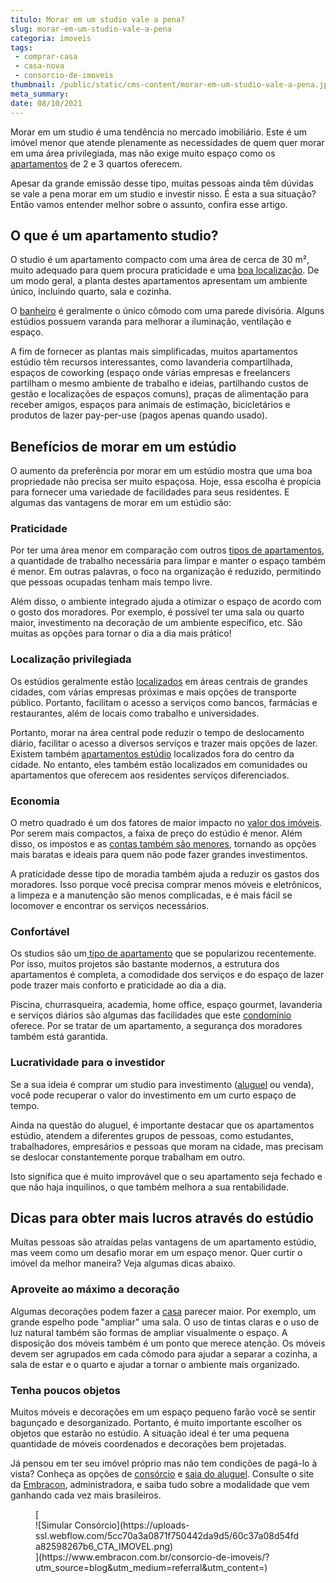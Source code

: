 ```yaml
---
titulo: Morar em um studio vale a pena?
slug: morar-em-um-studio-vale-a-pena
categoria: imoveis
tags:
 - comprar-casa
 - casa-nova
 - consorcio-de-imoveis
thumbnail: /public/static/cms-content/morar-em-um-studio-vale-a-pena.jpg
meta_summary: 
date: 08/10/2021
---
```

Morar em um studio é uma tendência no mercado imobiliário. Este é um imóvel menor que atende plenamente as necessidades de quem quer morar em uma área privilegiada, mas não exige muito espaço como os [apartamentos](https://www.embracon.com.br/blog/compre-seu-apartamento-com-o-consorcio-de-imoveis) de 2 e 3 quartos oferecem.

Apesar da grande emissão desse tipo, muitas pessoas ainda têm dúvidas se vale a pena morar em um studio e investir nisso. É esta a sua situação? Então vamos entender melhor sobre o assunto, confira esse artigo.

O que é um apartamento studio? 
-------------------------------

O studio é um apartamento compacto com uma área de cerca de 30 m², muito adequado para quem procura praticidade e uma [boa localização](https://www.embracon.com.br/blog/conheca-as-melhores-cidades-para-se-viver-no-brasil). De um modo geral, a planta destes apartamentos apresentam um ambiente único, incluindo quarto, sala e cozinha.

O [banheiro](https://www.embracon.com.br/blog/reforma-de-banheiro-3-dicas-para-fazer-sem-muita-bagunca) é geralmente o único cômodo com uma parede divisória. Alguns estúdios possuem varanda para melhorar a iluminação, ventilação e espaço.

A fim de fornecer as plantas mais simplificadas, muitos apartamentos estúdio têm recursos interessantes, como lavanderia compartilhada, espaços de coworking (espaço onde várias empresas e freelancers partilham o mesmo ambiente de trabalho e ideias, partilhando custos de gestão e localizações de espaços comuns), praças de alimentação para receber amigos, espaços para animais de estimação, bicicletários e produtos de lazer pay-per-use (pagos apenas quando usado).

Benefícios de morar em um estúdio 
----------------------------------

O aumento da preferência por morar em um estúdio mostra que uma boa propriedade não precisa ser muito espaçosa. Hoje, essa escolha é propícia para fornecer uma variedade de facilidades para seus residentes. E algumas das vantagens de morar em um estúdio são:

### Praticidade 

Por ter uma área menor em comparação com outros [tipos de apartamentos](https://www.embracon.com.br/blog/como-fazer-a-compra-de-um-apartamento-a-vista-com-consorcio), a quantidade de trabalho necessária para limpar e manter o espaço também é menor. Em outras palavras, o foco na organização é reduzido, permitindo que pessoas ocupadas tenham mais tempo livre.

Além disso, o ambiente integrado ajuda a otimizar o espaço de acordo com o gosto dos moradores. Por exemplo, é possível ter uma sala ou quarto maior, investimento na decoração de um ambiente específico, etc. São muitas as opções para tornar o dia a dia mais prático!

### Localização privilegiada 

Os estúdios geralmente estão [localizados](https://www.embracon.com.br/blog/conheca-as-melhores-cidades-para-se-viver-no-brasil-2) em áreas centrais de grandes cidades, com várias empresas próximas e mais opções de transporte público. Portanto, facilitam o acesso a serviços como bancos, farmácias e restaurantes, além de locais como trabalho e universidades.

Portanto, morar na área central pode reduzir o tempo de deslocamento diário, facilitar o acesso a diversos serviços e trazer mais opções de lazer. Existem também [apartamentos estúdio](https://www.embracon.com.br/blog/tipos-de-imoveis-qual-e-a-melhor-opcao-para-voce) localizados fora do centro da cidade. No entanto, eles também estão localizados em comunidades ou apartamentos que oferecem aos residentes serviços diferenciados.

### Economia 

O metro quadrado é um dos fatores de maior impacto no [valor dos imóveis](https://www.embracon.com.br/blog/como-o-consorcio-de-imoveis-cresceu-ao-longo-de-2020). Por serem mais compactos, a faixa de preço do estúdio é menor. Além disso, os impostos e as [contas também são menores](https://www.embracon.com.br/blog/como-economizar-nas-contas-de-agua-e-luz), tornando as opções mais baratas e ideais para quem não pode fazer grandes investimentos.

A praticidade desse tipo de moradia também ajuda a reduzir os gastos dos moradores. Isso porque você precisa comprar menos móveis e eletrônicos, a limpeza e a manutenção são menos complicadas, e é mais fácil se locomover e encontrar os serviços necessários.

### Confortável 

Os studios são um[ tipo de apartamento](https://www.embracon.com.br/blog/o-que-e-apartamento-loft) que se popularizou recentemente. Por isso, muitos projetos são bastante modernos, a estrutura dos apartamentos é completa, a comodidade dos serviços e do espaço de lazer pode trazer mais conforto e praticidade ao dia a dia.

Piscina, churrasqueira, academia, home office, espaço gourmet, lavanderia e serviços diários são algumas das facilidades que este [condomínio](https://www.embracon.com.br/blog/condominio-clube-vale-a-pena) oferece. Por se tratar de um apartamento, a segurança dos moradores também está garantida.

### Lucratividade para o investidor 

Se a sua ideia é comprar um studio para investimento ([aluguel](https://www.embracon.com.br/blog/como-sair-do-aluguel-definitivamente) ou venda), você pode recuperar o valor do investimento em um curto espaço de tempo.

Ainda na questão do aluguel, é importante destacar que os apartamentos estúdio, atendem a diferentes grupos de pessoas, como estudantes, trabalhadores, empresários e pessoas que moram na cidade, mas precisam se deslocar constantemente porque trabalham em outro.

Isto significa que é muito improvável que o seu apartamento seja fechado e que não haja inquilinos, o que também melhora a sua rentabilidade.

Dicas para obter mais lucros através do estúdio 
------------------------------------------------

Muitas pessoas são atraídas pelas vantagens de um apartamento estúdio, mas veem como um desafio morar em um espaço menor. Quer curtir o imóvel da melhor maneira? Veja algumas dicas abaixo.

### Aproveite ao máximo a decoração 

Algumas decorações podem fazer a [casa](https://www.embracon.com.br/blog/3-vantagens-de-ter-uma-casa-com-espaco-gourmet) parecer maior. Por exemplo, um grande espelho pode "ampliar" uma sala. O uso de tintas claras e o uso de luz natural também são formas de ampliar visualmente o espaço. A disposição dos móveis também é um ponto que merece atenção. Os móveis devem ser agrupados em cada cômodo para ajudar a separar a cozinha, a sala de estar e o quarto e ajudar a tornar o ambiente mais organizado.

### Tenha poucos objetos 

Muitos móveis e decorações em um espaço pequeno farão você se sentir bagunçado e desorganizado. Portanto, é muito importante escolher os objetos que estarão no estúdio. A situação ideal é ter uma pequena quantidade de móveis coordenados e decorações bem projetadas.

Já pensou em ter seu imóvel próprio mas não tem condições de pagá-lo à vista? Conheça as opções de [consórcio](https://www.embracon.com.br/consorcio) e [saia do aluguel](https://www.embracon.com.br/blog/como-sair-do-aluguel-definitivamente). Consulte o site da [Embracon](https://www.embracon.com.br/a-embracon), administradora, e saiba tudo sobre a modalidade que vem ganhando cada vez mais brasileiros.

<figure class="w-richtext-figure-type-image w-richtext-align-center">[<div>![Simular Consórcio](https://uploads-ssl.webflow.com/5cc70a3a0871f750442da9d5/60c37a08d54fda82598267b6_CTA_IMOVEL.png)</div>](https://www.embracon.com.br/consorcio-de-imoveis/?utm_source=blog&utm_medium=referral&utm_content=)</figure>

